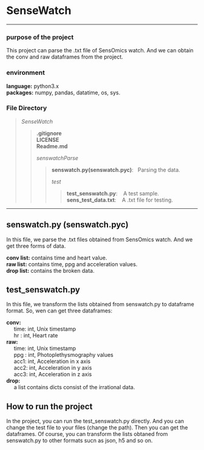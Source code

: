 
# SenseWatch
***
### purpose of the project
This project  can parse the .txt file of SensOmics watch. And we can obtain the conv and raw dataframes from the project.
### environment
**language:**  python3.x  
**packages:**  numpy, pandas, datatime, os, sys.

### File Directory
> _SenseWatch_
>> **.gitignore**  
>> **LICENSE**  
>> **Readme.md**  
>>
>> _senswatchParse_
>>>**senswatch.py(senswatch.pyc)**:&nbsp;&nbsp;&nbsp;Parsing the  data.  
>>>
>>>*test*  
>>>>**test_senswatch.py**:&nbsp;&nbsp;&nbsp; A test sample.
>>>>**sens_test_data.txt**:&nbsp;&nbsp;&nbsp; A .txt file for testing.
>>  
***

## senswatch.py (senswatch.pyc)
In this file, we parse the .txt files obtained from SensOmics watch. And we get three forms of data.

**conv list:** contains time and heart value.  
**raw list:** contains time, ppg and acceleration values.    
**drop list:** contains the broken data.  

## test_senswatch.py  
In this file, we transform the lists obtained from senswatch.py to dataframe format.
So, wen can get three dataframes:

**conv:**  
&nbsp;&nbsp;&nbsp;&nbsp;&nbsp;time: int, Unix timestamp    
&nbsp;&nbsp;&nbsp;&nbsp;&nbsp;hr  : int, Heart rate    
**raw:**  
&nbsp;&nbsp;&nbsp;&nbsp;&nbsp;time: int, Unix timestamp  
&nbsp;&nbsp;&nbsp;&nbsp;&nbsp;ppg : int, Photoplethysmography values  
&nbsp;&nbsp;&nbsp;&nbsp;&nbsp;acc1: int, Acceleration in x axis  
&nbsp;&nbsp;&nbsp;&nbsp;&nbsp;acc2: int, Acceleration in y axis  
&nbsp;&nbsp;&nbsp;&nbsp;&nbsp;acc3: int, Acceleration in z axis  
**drop:**  
&nbsp;&nbsp;&nbsp;&nbsp;&nbsp;a list contains dicts consist of the irrational data.
## How to run the project
In the project, you can run the test_senswatch.py directly. And you can change the test file to your files (change the path). Then
 you can get the dataframes. Of course, you can transform the lists obtaned from senswatch.py to other formats sucn as json, h5 and so on.
